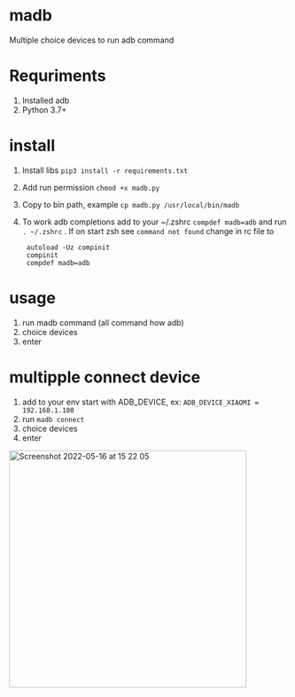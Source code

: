 # madb
Multiple choice devices to run adb command

# Requriments
1. Installed adb
2. Python 3.7+
# install
1. Install libs ```pip3 install -r requirements.txt```
2. Add run permission ```chmod +x madb.py```
3. Copy to bin path, example ```cp madb.py /usr/local/bin/madb```
4. To work adb completions add to your ~/.zshrc ```compdef madb=adb``` and run ```. ~/.zshrc``` . If on start zsh see ```command not found``` change in rc file to 

        autoload -Uz compinit
        compinit
        compdef madb=adb

# usage
1. run madb command (all command how adb)
2. choice devices
3. enter

# multipple connect device
1. add to your env start with ADB_DEVICE, ex: ```ADB_DEVICE_XIAOMI = 192.168.1.100```
2. run ```madb connect```
3. choice devices
4. enter


<img width="428" alt="Screenshot 2022-05-16 at 15 22 05" src="https://user-images.githubusercontent.com/1923645/168593673-81241f16-73d4-45f7-a8c5-f6f63855fccf.png">


